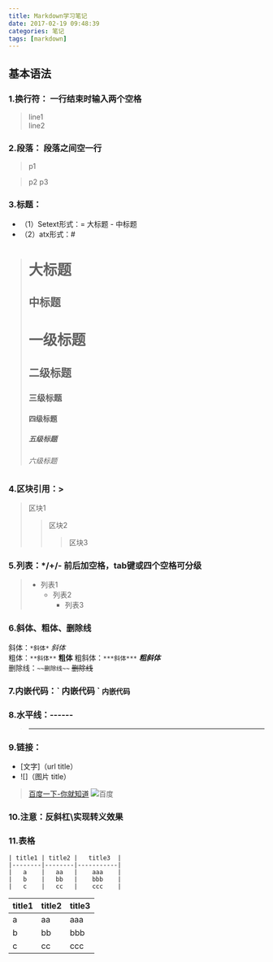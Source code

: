 ```yaml
---
title: Markdown学习笔记
date: 2017-02-19 09:48:39
categories: 笔记
tags: [markdown]
---
```


基本语法
----------  

### 1.换行符： 一行结束时输入两个空格
>line1  
>line2  

<!--more-->
### 2.段落： 段落之间空一行  
>p1

>p2
>p3  
### 3.标题：
+ （1）Setext形式：= 大标题 - 中标题  
+ （2）atx形式：#  
>大标题
>====== 
>中标题
>------ 
># 一级标题  
>## 二级标题  
>### 三级标题  
>#### 四级标题  
>##### 五级标题  
>###### 六级标题  

### 4.区块引用：\>  
>区块1
>>区块2
>>>区块3  


### 5.列表：*/+/-  前后加空格，tab键或四个空格可分级
>* 列表1
>    + 列表2
>        - 列表3  

### 6.斜体、粗体、删除线
斜体：`*斜体*`   *斜体*  
粗体：`**斜体**`   **粗体**
粗斜体：`***斜体***`   ***粗斜体***  
删除线：`~~删除线~~`   ~~删除线~~

### 7.内嵌代码：\` 内嵌代码 \`  ` 内嵌代码 `  

### 8.水平线：------  
>----------------------

### 9.链接：  
+ [文字]（url title）
+ ![]（图片 title）
>[百度一下-你就知道](http://www.baidu.com "百度一下")
>![百度](baidu.png "百度图片")

### 10.注意：反斜杠\实现转义效果

### 11.表格
```
| title1 | title2 |   title3  |
|--------|--------|-----------|
|   a    |   aa   |    aaa    |
|   b    |   bb   |    bbb    |
|   c    |   cc   |    ccc    |
```

| title1 | title2 |   title3  |
|--------|--------|-----------|
|   a    |   aa   |    aaa    |
|   b    |   bb   |    bbb    |
|   c    |   cc   |    ccc    |

